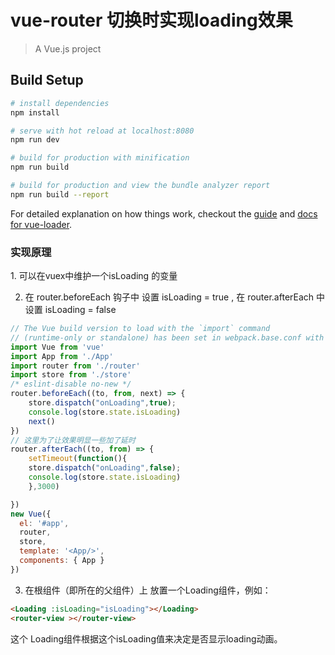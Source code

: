 # vue-router 切换时实现loading效果

> A Vue.js project

## Build Setup

``` bash
# install dependencies
npm install

# serve with hot reload at localhost:8080
npm run dev

# build for production with minification
npm run build

# build for production and view the bundle analyzer report
npm run build --report
```

For detailed explanation on how things work, checkout the [guide](http://vuejs-templates.github.io/webpack/) and [docs for vue-loader](http://vuejs.github.io/vue-loader).

<h3>实现原理</h3>
1. 可以在vuex中维护一个isLoading 的变量


2. 在 router.beforeEach 钩子中 设置 isLoading = true , 在 router.afterEach 中 设置 isLoading = false 

```js
// The Vue build version to load with the `import` command
// (runtime-only or standalone) has been set in webpack.base.conf with an alias.
import Vue from 'vue'
import App from './App'
import router from './router'
import store from './store'
/* eslint-disable no-new */
router.beforeEach((to, from, next) => {
  	store.dispatch("onLoading",true);
  	console.log(store.state.isLoading)
  	next()
})
// 这里为了让效果明显一些加了延时
router.afterEach((to, from) => {
	setTimeout(function(){
  	store.dispatch("onLoading",false);
  	console.log(store.state.isLoading)		
  	},3000)

})
new Vue({
  el: '#app',
  router,
  store,
  template: '<App/>',
  components: { App }
})
```

3. 在根组件（即<router-view>所在的父组件）上 放置一个Loading组件，例如：

```html
<Loading :isLoading="isLoading"></Loading> 
<router-view ></router-view>

```
这个 Loading组件根据这个isLoading值来决定是否显示loading动画。

